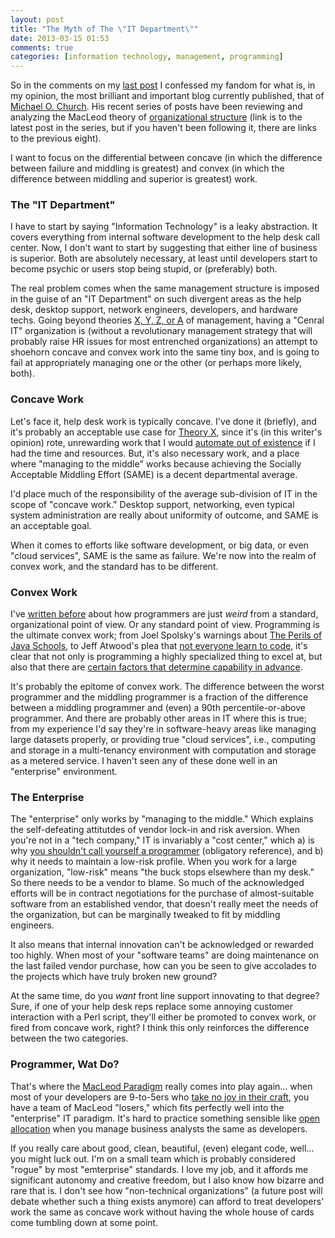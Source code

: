 ```yaml
---
layout: post
title: "The Myth of The \"IT Department\""
date: 2013-03-15 01:53
comments: true
categories: [information technology, management, programming]
---
```


So in the comments on my [last post](/blog/2013/03/11/confessions-of-a-job-destroyer/) I confessed my fandom for what is, in my opinion, the most brilliant and important blog currently published, that of [Michael O. Church](http://michaelochurch.wordpress.com/). His recent series of posts have been reviewing and analyzing the MacLeod theory of [organizational structure](http://michaelochurch.wordpress.com/2013/03/14/gervais-macleod-9-convexity/) (link is to the latest post in the series, but if you haven't been following it, there are links to the previous eight).

I want to focus on the differential between concave (in which the difference between failure and middling is greatest) and convex (in which the difference between middling and superior is greatest) work.

### The "IT Department"

I have to start by saying "Information Technology" is a leaky abstraction. It covers everything from internal software development to the help desk call center. Now, I don't want to start by suggesting that either line of business is superior. Both are absolutely necessary, at least until developers start to become psychic or users stop being stupid, or (preferably) both.

The real problem comes when the same management structure is imposed in the guise of an "IT Department" on such divergent areas as the help desk, desktop support, network engineers, developers, and hardware techs. Going beyond theories [X, Y, Z, or A](http://michaelochurch.wordpress.com/2013/03/12/gervais-macleod-8-human-nature-theories-x-y-z-and-a/) of management, having a "Cenral IT" organization is (without a revolutionary management strategy that will probably raise HR issues for most entrenched organizations) an attempt to shoehorn concave and convex work into the same tiny box, and is going to fail at appropriately managing one or the other (or perhaps more likely, both). 

<!--more-->

### Concave Work

Let's face it, help desk work is typically concave. I've done it (briefly), and it's probably an acceptable use case for [Theory X](http://en.wikipedia.org/wiki/Theory_X_and_Theory_Y#Theory_X), since it's (in this writer's opinion) rote, unrewarding work that I would [automate out of existence](/blog/2013/03/11/confessions-of-a-job-destroyer/) if I had the time and resources. But, it's also necessary work, and a place where "managing to the middle" works because achieving the Socially Acceptable Middling Effort (SAME) is a decent departmental average. 

I'd place much of the responsibility of the average sub-division of IT in the scope of "concave work."  Desktop support, networking, even typical system administration are really about uniformity of outcome, and SAME is an acceptable goal. 

When it comes to efforts like software development, or big data, or even "cloud services", SAME is the same as failure. We're now into the realm of convex work, and the standard has to be different.

### Convex Work

I've [written before](/blog/2012/10/31/feedback-loops/) about how programmers are just _weird_ from a standard, organizational point of view. Or any standard point of view. Programming is the ultimate convex work; from Joel Spolsky's warnings about [The Perils of Java Schools](http://www.joelonsoftware.com/articles/ThePerilsofJavaSchools.html), to Jeff Atwood's plea that [not everyone learn to code](http://www.codinghorror.com/blog/2012/05/please-dont-learn-to-code.html), it's clear that not only is programming a highly specialized thing to excel at, but also that there are [certain factors that determine capability in advance](http://www.codinghorror.com/blog/2006/07/separating-programming-sheep-from-non-programming-goats.html).

It's probably the epitome of convex work. The difference between the worst programmer and the middling programmer is a fraction of the difference between a middling programmer and (even) a 90th percentile-or-above programmer. And there are probably other areas in IT where this is true; from my experience I'd say they're in software-heavy areas like managing large datasets properly, or providing true "cloud services", i.e., computing and storage in a multi-tenancy environment with computation and storage as a metered service. I haven't seen any of these done well in an "enterprise" environment.

### The Enterprise

The "enterprise" only works by "managing to the middle." Which explains the self-defeating attitutdes of vendor lock-in and risk aversion. When you're not in a "tech company," IT is invariably a "cost center," which a) is why [you shouldn't call yourself a programmer](http://www.kalzumeus.com/2011/10/28/dont-call-yourself-a-programmer/) (obligatory reference), and b) why it needs to maintain a low-risk profile. When you work for a large organization, "low-risk" means "the buck stops elsewhere than my desk."  So there needs to be a vendor to blame. So much of the acknowledged efforts will be in contract negotiations for the purchase of almost-suitable software from an established vendor, that doesn't really meet the needs of the organization, but can be marginally tweaked to fit by middling engineers.

It also means that internal innovation can't be acknowledged or rewarded too highly. When most of your "software teams" are doing maintenance on the last failed vendor purchase, how can you be seen to give accolades to the projects which have truly broken new ground?

At the same time, do you _want_ front line support innovating to that degree? Sure, if one of your help desk reps replace some annoying customer interaction with a Perl script, they'll either be promoted to convex work, or fired from concave work, right? I think this only reinforces the difference between the two categories.

### Programmer, Wat Do?

That's where the [MacLeod Paradigm](http://michaelochurch.wordpress.com/2013/02/19/gervais-principle-questioned-macleods-hierarchy-the-technocrat-and-vc-startups/) really comes into play again... when most of your developers are 9-to-5ers who [take no joy in their craft](http://decomplecting.org/blog/2012/05/22/passion/), you have a team of MacLeod "losers," which fits perfectly well into the "enterprise" IT paradigm. It's hard to practice something sensible like [open allocation](http://michaelochurch.wordpress.com/2012/11/25/programmer-autonomy-is-a-1-trillion-issue/) when you manage business analysts the same as developers.

If you really care about good, clean, beautiful, (even) elegant code, well... you might luck out. I'm on a small team which is probably considered "rogue" by most "emterprise" standards. I love my job, and it affords me significant autonomy and creative freedom, but I also know how bizarre and rare that is. I don't see how "non-technical organizations" (a future post will debate whether such a thing exists anymore) can afford to treat developers' work the same as concave work without having the whole house of cards come tumbling down at some point.